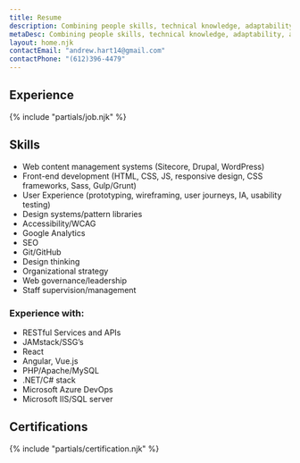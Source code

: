 ```yaml
---
title: Resume
description: Combining people skills, technical knowledge, adaptability, and a mission-driven attitude to find fair, successful solutions to challenges for government, non-profit, and advocacy-based organizations.
metaDesc: Combining people skills, technical knowledge, adaptability, and a mission-driven attitude to find fair, successful solutions to challenges for government, non-profit, and advocacy-based organizations.
layout: home.njk
contactEmail: "andrew.hart14@gmail.com"
contactPhone: "(612)396-4479"
---
```

<div class="content">
<div class="content-measure">
<div class="content-indent">
<h2 class="page-heading">Experience</h2>
{% include "partials/job.njk" %}
</div>
</div>
</div>
<div class="content">
<div class="content-measure">
<div class="content-indent">
<h2 class="page-heading">Skills</h2>
<ul class="list-compact">
<li>Web content management systems (Sitecore, Drupal, WordPress)</li>
<li>Front-end development (HTML, CSS, JS, responsive design, CSS frameworks, Sass, Gulp/Grunt)</li>
<li>User Experience (prototyping, wireframing, user journeys, IA, usability testing)</li>
<li>Design systems/pattern libraries</li>
<li>Accessibility/WCAG</li>
<li>Google Analytics</li>
<li>SEO</li>
<li>Git/GitHub</li>
<li>Design thinking</li>
<li>Organizational strategy</li>
<li>Web governance/leadership</li>
<li>Staff supervision/management</li>
</ul>
<h3 class="toggle-role">Experience with:</h3>
<ul class="list-compact">
<li>RESTful Services and APIs</li>
<li>JAMstack/SSG’s</li>
<li>React</li>
<li>Angular, Vue.js</li>
<li>PHP/Apache/MySQL</li>
<li>.NET/C# stack</li>
<li>Microsoft Azure DevOps</li>
<li>Microsoft IIS/SQL server</li>
</ul>
</div>
</div>
</div>
<div class="content">
<div class="content-measure">
<div class="content-indent">
<h2 class="page-heading">Certifications</h2>
{% include "partials/certification.njk" %}
</div>
</div>
</div>